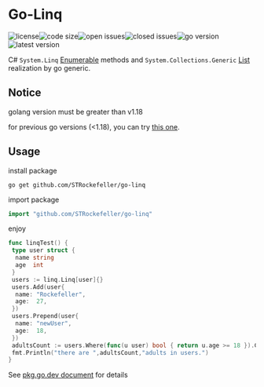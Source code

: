 # Go-Linq

![license](https://img.shields.io/github/license/STRockefeller/go-linq?style=plastic)![code size](https://img.shields.io/github/languages/code-size/STRockefeller/go-linq?style=plastic)![open issues](https://img.shields.io/github/issues/STRockefeller/go-linq?style=plastic)![closed issues](https://img.shields.io/github/issues-closed/STRockefeller/go-linq?style=plastic)![go version](https://img.shields.io/github/go-mod/go-version/STRockefeller/go-linq?style=plastic)![latest version](https://img.shields.io/github/v/tag/STRockefeller/go-linq?style=plastic)

C# `System.Linq` [Enumerable](https://docs.microsoft.com/en-us/dotnet/api/system.linq.enumerable?view=net-6.0) methods and `System.Collections.Generic` [List](https://docs.microsoft.com/en-us/dotnet/api/system.collections.generic.list-1?view=net-6.0) realization by go generic.

## Notice

golang version must be greater than v1.18

for previous go versions (<1.18), you can try [this one](https://github.com/STRockefeller/linqable).

## Usage

install package

```shell
go get github.com/STRockefeller/go-linq
```

import package

```go
import "github.com/STRockefeller/go-linq"
```

enjoy

```go
func linqTest() {
 type user struct {
  name string
  age  int
 }
 users := linq.Linq[user]{}
 users.Add(user{
  name: "Rockefeller",
  age:  27,
 })
 users.Prepend(user{
  name: "newUser",
  age:  18,
 })
 adultsCount := users.Where(func(u user) bool { return u.age >= 18 }).Count(func(u user) bool {return true})
 fmt.Println("there are ",adultsCount,"adults in users.")
}
```

See [pkg.go.dev document](https://pkg.go.dev/github.com/STRockefeller/go-linq) for details
